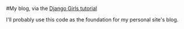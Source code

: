 #My blog, via the [Django Girls tutorial](http://tutorial.djangogirls.org/en/index.html)

I'll probably use this code as the foundation for my personal site's blog.